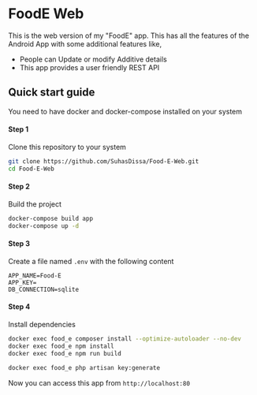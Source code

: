 # FoodE Web

This is the web version of my "FoodE" app. This has all the features of the Android App with some additional features like,

- People can Update or modify Additive details
- This app provides a user friendly REST API

## Quick start guide

You need to have docker and docker-compose installed on your system
#### Step 1
Clone this repository to your system

```bash
git clone https://github.com/SuhasDissa/Food-E-Web.git
cd Food-E-Web
```
#### Step 2
Build the project
```bash
docker-compose build app
docker-compose up -d
```

#### Step 3
Create a file named `.env` with the following content
```env
APP_NAME=Food-E
APP_KEY=
DB_CONNECTION=sqlite

```

#### Step 4
Install dependencies
```bash
docker exec food_e composer install --optimize-autoloader --no-dev
docker exec food_e npm install
docker exec food_e npm run build

docker exec food_e php artisan key:generate
```
Now you can access this app from `http://localhost:80`